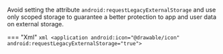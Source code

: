 Avoid setting the attribute `android:requestLegacyExternalStorage` and use only scoped storage to guarantee a better protection to app and user data on external storage.

=== "Xml"
	```xml
	<application android:icon="@drawable/icon" android:requestLegacyExternalStorage="true">
	```

